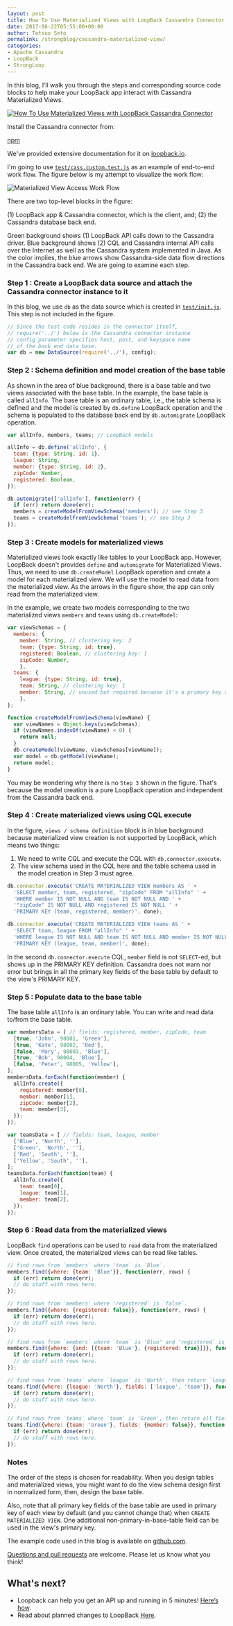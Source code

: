 ```yaml
---
layout: post
title: How To Use Materialized Views with LoopBack Cassandra Connector
date: 2017-06-22T05:55:00+00:00
author: Tetsuo Seto
permalink: /strongblog/cassandra-materialized-view/
categories: 
- Apache Cassandra
- LoopBack
- StrongLoop
---
```


In this blog, I’ll walk you through the steps and corresponding source code blocks to help make your LoopBack app interact with Cassandra Materialized Views.

[![How To Use Materialized Views with LoopBack Cassandra Connector](https://strongloop.com/blog-assets/2017/05/blog-assets/2017/04/apache-cassandra.png)](http://cassandra.apache.org/)

Install the Cassandra connector from:

[npm](https://www.npmjs.com/package/loopback-connector-cassandra)
<!--more-->
We've provided extensive documentation for it on [loopback.io](http://loopback.io/doc/en/lb3/Cassandra-connector.html).

I'm going to use [`test/cass.custom.test.js`](https://github.com/strongloop/loopback-connector-cassandra/blob/v1.1.1/test/cass.custom.test.js) as an example of end-to-end work flow. The figure below is my attempt to visualize the work flow:

![Materialized View Access Work Flow](https://strongloop.com/blog-assets/2017/05/blog-assets/2017/05/cassandra-materialized-views.png)

There are two top-level blocks in the figure:

(1) LoopBack app & Cassandra connector, which is the client, and;
(2) the Cassandra database back end.

Green background shows (1) LoopBack API calls down to the Cassandra driver. Blue background shows (2) CQL and Cassandra internal API calls over the Internet as well as the Cassandra system implemented in Java. As the color implies, the blue arrows show Cassandra-side data flow directions in the Cassandra back end. We are going to examine each step.

<h3>Step 1 : Create a LoopBack data source and attach the Cassandra connector instance to it</h3>

In this blog, we use `db` as the data source which is created in [`test/init.js`](https://github.com/strongloop/loopback-connector-cassandra/blob/v1.1.1/test/init.js). This step is not included in the figure.

```js
// Since the test code resides in the connector itself,
// require('../') below is the Cassandra connector instance
// config parameter specifies host, post, and keyspace name
// of the back end data base.
var db = new DataSource(require('../'), config);
```

<h3>Step 2 : Schema definition and model creation of the base table</h3>

As shown in the area of blue background, there is a base table and two views associated with the base table. In the example, the base table is called `allInfo`. The base table is an ordinary table, i.e., the table schema is defined and the model is created by `db.define` LoopBack operation and the schema is populated to the database back end by `db.automigrate` LoopBack operation.

```js
var allInfo, members, teams; // LoopBack models

allInfo = db.define('allInfo', {
  team: {type: String, id: 1},
  league: String,
  member: {type: String, id: 2},
  zipCode: Number,
  registered: Boolean,
});

db.automigrate(['allInfo'], function(err) {
  if (err) return done(err);
  members = createModelFromViewSchema('members'); // see Step 3
  teams = createModelFromViewSchema('teams'); // see Step 3
});
```

<h3>Step 3 : Create models for materialized views</h3>

Materialized views look exactly like tables to your LoopBack app. However, LoopBack doesn't provides `define` and `automigrate` for Materialized Views. Thus, we need to use `db.createModel` LoopBack operation and create a model for each materialized view. We will use the model to read data from the materialized view. As the arrows in the figure show, the app can only read from the materialized view.

In the example, we create two models corresponding to the two materialized views `members` and `teams` using `db.createModel`:

```js
var viewSchemas = {
  members: {
    member: String, // clustering key: 2
    team: {type: String, id: true},
    registered: Boolean, // clustering key: 1
    zipCode: Number,
    },
  teams: {
    league: {type: String, id: true},
    team: String, // clustering key: 1
    member: String, // unused but required because it's a primary key of the base table
    },
};

function createModelFromViewSchema(viewName) {
  var viewNames = Object.keys(viewSchemas);
  if (viewNames.indexOf(viewName) < 0) {
    return null;
  }
  db.createModel(viewName, viewSchemas[viewName]);
  var model = db.getModel(viewName);
  return model;
}
```
You may be wondering why there is no `Step 3` shown in the figure. That's because the model creation is a pure LoopBack operation and independent from the Cassandra back end.

<h3>Step 4 : Create materialized views using CQL execute</h3>

In the figure, `views / schema definition` block is in blue background because materialized view creation is not supported by LoopBack, which means two things:

1. We need to write CQL and execute the CQL with `db.connector.execute`.
2. The view schema used in the CQL here and the table schema used in the model creation in Step 3 must agree.

```js
db.connector.execute('CREATE MATERIALIZED VIEW members AS ' +
  'SELECT member, team, registered, "zipCode" FROM "allInfo" ' +
  'WHERE member IS NOT NULL AND team IS NOT NULL AND ' +
  '"zipCode" IS NOT NULL AND registered IS NOT NULL ' +
  'PRIMARY KEY (team, registered, member)', done);

db.connector.execute('CREATE MATERIALIZED VIEW teams AS ' +
  'SELECT team, league FROM "allInfo" ' +
  'WHERE league IS NOT NULL AND team IS NOT NULL AND member IS NOT NULL ' +
  'PRIMARY KEY (league, team, member)', done);
```
In the second `db.connector.execute` CQL, `member` field is not `SELECT`-ed, but shows up in the PRIMARY KEY definition. Cassandra does not warn nor error but brings in all the primary key fields of the base table by default to the view's PRIMARY KEY. 

<h3>Step 5 : Populate data to the base table</h3>

The base table `allInfo` is an ordinary table. You can write and read data to/from the base table.

```js
var membersData = [ // fields: registered, member, zipCode, team
  [true, 'John', 98001, 'Green'],
  [true, 'Kate', 98002, 'Red'],
  [false, 'Mary', 98003, 'Blue'],
  [true, 'Bob', 98004, 'Blue'],
  [false, 'Peter', 98005, 'Yellow'],
];
membersData.forEach(function(member) {
  allInfo.create({
    registered: member[0],
    member: member[1],
    zipCode: member[2],
    team: member[3],
  });
});

var teamsData = [ // fields: team, league, member
  ['Blue', 'North', ''],
  ['Green', 'North', ''],
  ['Red', 'South', ''],
  ['Yellow', 'South', ''],
];
teamsData.forEach(function(team) {
  allInfo.create({
    team: team[0],
    league: team[1],
    member: team[2],
  });
});
```

<h3>Step 6 : Read data from the materialized views</h3>

LoopBack `find` operations can be used to `read` data from the materialized view. Once created, the materialized views can be read like tables.

```js
// find rows from `members` where 'team` is `Blue`.
members.find({where: {team: 'Blue'}}, function(err, rows) {
  if (err) return done(err);
  // do stuff with rows here.
});

// find rows from `members` where 'registered` is `false`.
members.find({where: {registered: false}}, function(err, rows) {
  if (err) return done(err);
  // do stuff with rows here.
});

// find rows from `members` where `team` is 'Blue' and 'registered` is `true`.
members.find({where: {and: [{team: 'Blue'}, {registered: true}]}}, function(err, rows) {
  if (err) return done(err);
  // do stuff with rows here.
});

// find rows from `teams` where `league` is 'North', then return `league` and `team` fields.
teams.find({where: {league: 'North'}, fields: ['league', 'team']}, function(err, rows) {
  if (err) return done(err);
  // do stuff with rows here.
});

// find rows from `teams` where `team` is 'Green', then return all fields but `member`.
teams.find({where: {team: 'Green'}, fields: {member: false}}, function(err, rows) {
  if (err) return done(err);
  // do stuff with rows here.
});
```

<h3>Notes</h3>

The order of the steps is chosen for readability. When you design tables and materialized views, you might want to do the view schema design first in normalized form, then, design the base table.

Also, note that all primary key fields of the base table are used in primary key of each view by default (and you cannot change that) when `CREATE MATERIALIZED VIEW`. One additional non-primary-in-base-table field can be used in the view's primary key.

The example code used in this blog is available on [github.com](https://github.com/strongloop/loopback-connector-cassandra/blob/master/test/cass.custom.test.js).

[Questions and pull requests](https://github.com/strongloop/loopback-connector-cassandra/issues) are welcome. Please let us know what you think!

## What's next?

- Loopback can help you get an API up and running in 5 minutes! [Here’s how](https://developer.ibm.com/apiconnect/2017/03/09/loopback-in-5-minutes/).
- Read about planned changes to LoopBack [Here](https://strongloop.com/strongblog/announcing-loopback-next/).
